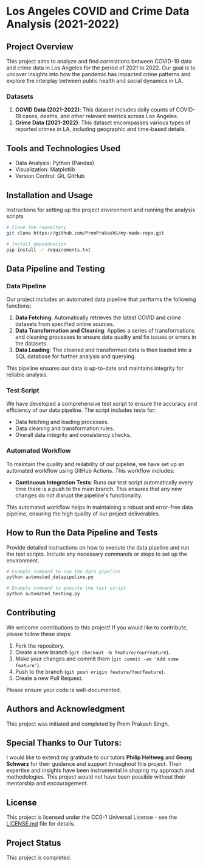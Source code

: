 # Los Angeles COVID and Crime Data Analysis (2021-2022)

## Project Overview
This project aims to analyze and find correlations between COVID-19 data and crime data in Los Angeles for the period of 2021 to 2022. Our goal is to uncover insights into how the pandemic has impacted crime patterns and explore the interplay between public health and social dynamics in LA.

### Datasets
1. **COVID Data (2021-2022)**: This dataset includes daily counts of COVID-19 cases, deaths, and other relevant metrics across Los Angeles.
2. **Crime Data (2021-2022)**: This dataset encompasses various types of reported crimes in LA, including geographic and time-based details.

## Tools and Technologies Used
- Data Analysis: Python (Pandas)
- Visualization: Matplotlib
- Version Control: Git, GitHub

## Installation and Usage
Instructions for setting up the project environment and running the analysis scripts.

```bash
# Clone the repository
git clone https://github.com/PremPrakashS/my-made-repo.git

# Install dependencies
pip install -r requirements.txt

```

## Data Pipeline and Testing

### Data Pipeline
Our project includes an automated data pipeline that performs the following functions:
1. **Data Fetching**: Automatically retrieves the latest COVID and crime datasets from specified online sources.
2. **Data Transformation and Cleaning**: Applies a series of transformations and cleaning processes to ensure data quality and fix issues or errors in the datasets.
3. **Data Loading**: The cleaned and transformed data is then loaded into a SQL database for further analysis and querying.

This pipeline ensures our data is up-to-date and maintains integrity for reliable analysis.

### Test Script
We have developed a comprehensive test script to ensure the accuracy and efficiency of our data pipeline. The script includes tests for:
- Data fetching and loading processes.
- Data cleaning and transformation rules.
- Overall data integrity and consistency checks.

### Automated Workflow
To maintain the quality and reliability of our pipeline, we have set up an automated workflow using GitHub Actions. This workflow includes:
- **Continuous Integration Tests**: Runs our test script automatically every time there is a push to the main branch. This ensures that any new changes do not disrupt the pipeline's functionality.

This automated workflow helps in maintaining a robust and error-free data pipeline, ensuring the high quality of our project deliverables.

## How to Run the Data Pipeline and Tests
Provide detailed instructions on how to execute the data pipeline and run the test scripts. Include any necessary commands or steps to set up the environment.

```bash
# Example command to run the data pipeline
python automated_datapipeline.py

# Example command to execute the test script
python automated_testing.py
```

## Contributing
We welcome contributions to this project! If you would like to contribute, please follow these steps:
1. Fork the repository.
2. Create a new branch (`git checkout -b feature/YourFeature`).
3. Make your changes and commit them (`git commit -am 'Add some feature'`).
4. Push to the branch (`git push origin feature/YourFeature`).
5. Create a new Pull Request.

Please ensure your code is well-documented.

## Authors and Acknowledgment
This project was initiated and completed by Prem Prakash Singh. 

## Special Thanks to Our Tutors:
I would like to extend my gratitude to our tutors **Philip Heltweg** and **Georg Schwarz** for their guidance and support throughout this project. Their expertise and insights have been instrumental in shaping my approach and methodologies. This project would not have been possible without their mentorship and encouragement.

## License
This project is licensed under the CC0-1 Universal License - see the [LICENSE.md](LICENSE) file for details.


## Project Status
This project is completed.
